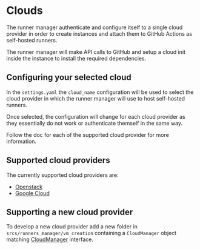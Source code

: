 # Clouds

The runner manager authenticate and configure itself to a single
cloud provider in order to create instances and
attach them to GitHub Actions as self-hosted runners.

The runner manager will make API calls to GitHub and
setup a cloud init inside the instance to install the required dependencies.

## Configuring your selected cloud

In the `settings.yaml` the `cloud_name` configuration
will be used to select the cloud provider in which the
runner manager will use to host self-hosted runners.

Once selected, the configuration will change
for each cloud provider as they essentially do not
work or authenticate themself in the same way.

Follow the doc for each of the supported cloud provider
for more information.

## Supported cloud providers

The currently supported cloud providers are:

- [Openstack](./openstack.md)
- [Google Cloud](./gcloud.md)


## Supporting a new cloud provider

To develop a new cloud provider add a new folder in
`srcs/runners_manager/vm_creation` containing a `CloudManager`
object matching [CloudManager] interface.

[CloudManager]: https://github.com/scality/runner-manager/blob/main/srcs/runners_manager/vm_creation/CloudManager.py
